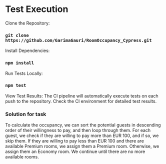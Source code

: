 # Test Execution 

Clone the Repository: 
### `git clone https://github.com/GarimaGauri/RoomOccupancy_Cypress.git`
Install Dependencies: 
### `npm install`
Run Tests Locally:
### `npm test`
View Test Results: The CI pipeline will automatically execute tests on each push to the repository. Check the CI environment for detailed test results.


### Solution for task
To calculate the occupancy, we can sort the potential guests in descending order of their willingness to pay, and then loop through them. For each guest, we check if they are willing to pay more than EUR 100, and if so, we skip them. If they are willing to pay less than EUR 100 and there are available Premium rooms, we assign them a Premium room. Otherwise, we assign them an Economy room. We continue until there are no more available rooms.
